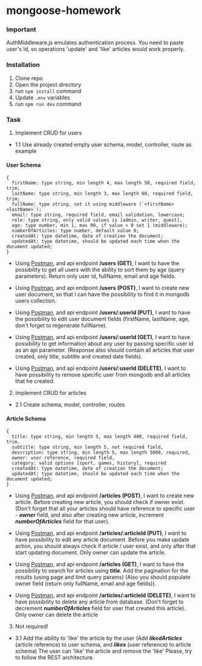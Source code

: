 # mongoose-homework

### Important
AuthMiddleware.js emulates authentication process. You need to paste user's Id, so operations 'update' and 'like' articles would work properly.

### Installation

1. Clone repo
2. Open the project directory
3. run `npm install` command
4. Update `.env` variables
5. run `npm run dev` command

### Task

1. Implement CRUD for users

- 1.1 Use already created empty user schema, model, controller, route as example

#### User Schema

```
{
  firstName: type string, min length 4, max length 50, required field, trim;
  lastName: type string, min length 3, max length 60, required field, trim;
  fullName: type string, set it using middleware (`<firstName> <lastName>`);
  email: type string, required field, email validation, lowercase;
  role: type string, only valid values is [admin, writer, guest],
  age: type number, min 1, max 99, if value < 0 set 1 (middleware);
  numberOfArticles: type number, default value 0;
  createdAt: type datetime, date of creation the document;
  updatedAt: type datetime, should be updated each time when the document updated;
}
```

- Using [Postman](https://www.getpostman.com/), and api endpoint **/users (GET)**, I want to have the possibility
  to get all users with the ability to sort them by age (query parameters). Return only user id, fullName, email and age fields.

- Using [Postman](https://www.getpostman.com/), and api endpoint **/users (POST)**, I want to create new user document,
  so that I can have the possibility to find it in mongodb users collection.

- Using [Postman](https://www.getpostman.com/), and api endpoint **/users/:userId (PUT)**, I want to have the possibility
  to edit user document fields (firstName, lastName, age, don't forget to regenerate fullName).

- Using [Postman](https://www.getpostman.com/), and api endpoint **/users/:userId (GET)**, I want to have possibility
  to get information about any user by passing specific user id as an api parameter.
  (Response also should contain all articles that user created, only title, subtitle and created date fields).

- Using [Postman](https://www.getpostman.com/), and api endpoint **/users/:userId (DELETE)**, I want to have possibility
  to remove specific user from mongodb and all articles that he created.

2. Implement CRUD for articles

- 2.1 Create schema, model, controller, routes

#### Article Schema

```
{
  title: type string, min length 5, max length 400, required field, trim.
  subtitle: type string, min length 5, not required field,
  description: type string, min length 5, max length 5000, required,
  owner: user reference, required field,
  category: valid options [sport, games, history], required
  createdAt: type datetime, date of creation the document;
  updatedAt: type datetime, should be updated each time when the document updated;
}
```

- Using [Postman](https://www.getpostman.com/), and api endpoint **/articles (POST)**, I want to create new article.
  Before creating new article, you should check if owner exist.
  (Don't forget that all your articles should have reference to specific user - **_owner_** field, and also after creating new article, increment **_numberOfArticles_** field for that user).

- Using [Postman](https://www.getpostman.com/), and api endpoint **/articles/:articleId (PUT)**, I want to have possibility
  to edit any article document. Before you make update action, you should always check if article / user exist, and only
  after that start updating document. Only owner can update the article.

- Using [Postman](https://www.getpostman.com/), and api endpoint **/articles (GET)**,
  I want to have the possibility to search for articles using **title**.
  Add the pagination for the results (using page and limit query params)
  (Also you should populate owner field (return only fullName, email and age fields)).

- Using [Postman](https://www.getpostman.com/), and api endpoint **/articles/:articleId (DELETE)**,
  I want to have possibility to delete any article from database. (Don't forget to decrement **_numberOfArticles_** field for user that created this article). Only owner can delete the article

3. Not required!

- 3.1 Add the ability to 'like' the article by the user
  (Add **_likedArticles_** (article reference) to user schema, and **_likes_** (user reference) to article schema)
  The user can 'like' the article and remove the 'like'
  Please, try to follow the REST architecture.

